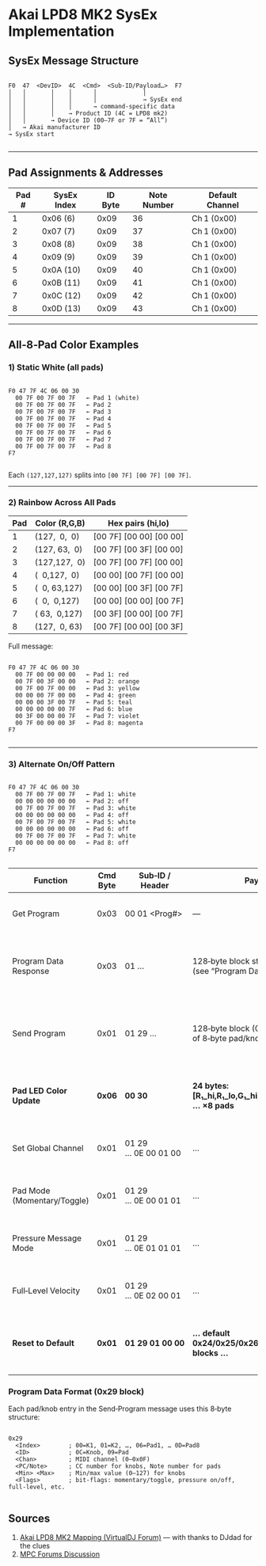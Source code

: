 # Akai LPD8 MK2 SysEx Implementation

## SysEx Message Structure


```

F0  47  <DevID>  4C  <Cmd>  <Sub‑ID/Payload…>  F7
│   │       │    │      │             │
│   │       │    │      │             → SysEx end
│   │       │    │      → command‑specific data
│   │       │    → Product ID (4C = LPD8 mk2)
│   │       → Device ID (00–7F or 7F = “All”)
│   → Akai manufacturer ID
→ SysEx start


```


---

## Pad Assignments & Addresses



| Pad # | SysEx Index | ID Byte | Note Number | Default Channel |
| --- | --- | --- | --- | --- |
| 1 | 0x06 (6) | 0x09 | 36 | Ch 1 (0x00) |
| 2 | 0x07 (7) | 0x09 | 37 | Ch 1 (0x00) |
| 3 | 0x08 (8) | 0x09 | 38 | Ch 1 (0x00) |
| 4 | 0x09 (9) | 0x09 | 39 | Ch 1 (0x00) |
| 5 | 0x0A (10) | 0x09 | 40 | Ch 1 (0x00) |
| 6 | 0x0B (11) | 0x09 | 41 | Ch 1 (0x00) |
| 7 | 0x0C (12) | 0x09 | 42 | Ch 1 (0x00) |
| 8 | 0x0D (13) | 0x09 | 43 | Ch 1 (0x00) |



---

## All‑8‑Pad Color Examples

### 1) Static White (all pads)


```

F0 47 7F 4C 06 00 30
  00 7F 00 7F 00 7F   ← Pad 1 (white)
  00 7F 00 7F 00 7F   ← Pad 2
  00 7F 00 7F 00 7F   ← Pad 3
  00 7F 00 7F 00 7F   ← Pad 4
  00 7F 00 7F 00 7F   ← Pad 5
  00 7F 00 7F 00 7F   ← Pad 6
  00 7F 00 7F 00 7F   ← Pad 7
  00 7F 00 7F 00 7F   ← Pad 8
F7


```
Each `(127,127,127)` splits into `[00 7F] [00 7F] [00 7F]`.



---

### 2) Rainbow Across All Pads



| Pad | Color (R,G,B) | Hex pairs (hi,lo) |
| --- | --- | --- |
| 1 | (127,  0,  0) | [00 7F] [00 00] [00 00] |
| 2 | (127, 63,  0) | [00 7F] [00 3F] [00 00] |
| 3 | (127,127,  0) | [00 7F] [00 7F] [00 00] |
| 4 | (  0,127,  0) | [00 00] [00 7F] [00 00] |
| 5 | (  0, 63,127) | [00 00] [00 3F] [00 7F] |
| 6 | (  0,  0,127) | [00 00] [00 00] [00 7F] |
| 7 | ( 63,  0,127) | [00 3F] [00 00] [00 7F] |
| 8 | (127,  0, 63) | [00 7F] [00 00] [00 3F] |

Full message:


```

F0 47 7F 4C 06 00 30
  00 7F 00 00 00 00   ← Pad 1: red
  00 7F 00 3F 00 00   ← Pad 2: orange
  00 7F 00 7F 00 00   ← Pad 3: yellow
  00 00 00 7F 00 00   ← Pad 4: green
  00 00 00 3F 00 7F   ← Pad 5: teal
  00 00 00 00 00 7F   ← Pad 6: blue
  00 3F 00 00 00 7F   ← Pad 7: violet
  00 7F 00 00 00 3F   ← Pad 8: magenta
F7


```


---

### 3) Alternate On/Off Pattern


```

F0 47 7F 4C 06 00 30
  00 7F 00 7F 00 7F   ← Pad 1: white
  00 00 00 00 00 00   ← Pad 2: off
  00 7F 00 7F 00 7F   ← Pad 3: white
  00 00 00 00 00 00   ← Pad 4: off
  00 7F 00 7F 00 7F   ← Pad 5: white
  00 00 00 00 00 00   ← Pad 6: off
  00 7F 00 7F 00 7F   ← Pad 7: white
  00 00 00 00 00 00   ← Pad 8: off
F7


```


| **Function** | **Cmd Byte** | **Sub‑ID / Header** | **Payload** | **Description** |
| --- | --- | --- | --- | --- |
| Get Program | 0x03 | 00 01 <Prog#> | — | Request the current Program (1 or 2) from the unit. |
| Program Data Response | 0x03 | 01 … | 128‑byte block starting with 0x29 (see “Program Data Format” below) | The unit replies with the full Program settings (pads, knobs assignments, colours, etc.). |
| Send Program | 0x01 | 01 29 … | 128‑byte block (0x29 + 15 entries of 8‑byte pad/knob configs + end) | Overwrites Program 1 on the unit with your custom pad‑knob mappings, ranges, modes, colours, etc. |
| **Pad LED Color Update** | **0x06** | **00 30** | **24 bytes: [R₁\_hi,R₁\_lo,G₁\_hi,G₁\_lo,B₁\_hi,B₁\_lo] … ×8 pads** | Set the 8 RGB pad LEDs. Each channel = 0–127, split into two 7‑bit bytes. |
| Set Global Channel | 0x01 | 01 29 … 0E 00 01 00 | … | Change the MIDI channel for all pads/knobs. 0E byte = channel (0–0F). |
| Pad Mode (Momentary/Toggle) | 0x01 | 01 29 … 0E 00 01 01 | … | Flip between momentary (0) and toggle (1) pad behaviour. |
| Pressure Message Mode | 0x01 | 01 29 … 0E 01 01 01 | … | 0x00=off, 0x01=Channel Pressure, 0x02=Polyphonic Pressure. |
| Full‑Level Velocity | 0x01 | 01 29 … 0E 02 00 01 | … | Enable (1) / disable (0) full‑level velocity output on pads. |
| **Reset to Default** | **0x01** | **01 29 01 00 00** | **… default 0x24/0x25/0x26/0x27/0x28/0x29 blocks …** | Restores all pad/knob mappings, ranges, colours, modes back to factory defaults. |

### Program Data Format (0x29 block)

Each pad/knob entry in the Send‑Program message uses this 8‑byte structure:


```

0x29
  <Index>        ; 00=K1, 01=K2, …, 06=Pad1, … 0D=Pad8
  <ID>           ; 0C=Knob, 09=Pad
  <Chan>         ; MIDI channel (0–0x0F)
  <PC/Note>      ; CC number for knobs, Note number for pads
  <Min> <Max>    ; Min/max value (0–127) for knobs
  <Flags>        ; bit‑flags: momentary/toggle, pressure on/off, full‑level, etc.


```

## Sources

1. [Akai LPD8 MK2 Mapping (VirtualDJ Forum)](https://www.virtualdj.com/forums/249938/Wishes_and_new_features/Mapping__Akai_LPD8_MK2.html) — with thanks to DJdad for the clues  
2. [MPC Forums Discussion](https://www.mpc-forums.com/viewtopic.php?f=37&t=215728)
